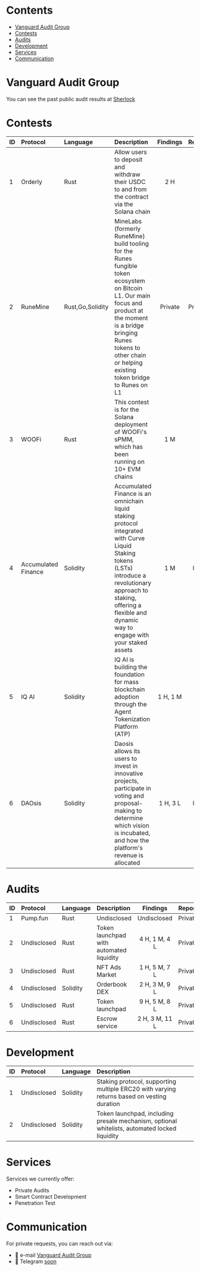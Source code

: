 # Contents

- [Vanguard Audit Group](#vanguard-audit-group)
- [Contests](#contests)
- [Audits](#audits)
- [Development](#development)
- [Services](#services)
- [Communication](#communication)

# Vanguard Audit Group

You can see the past public audit results at [Sherlock](https://audits.sherlock.xyz/watson/dod4ufn)

# Contests

| ID  | Protocol            | Language         | Description                                                                                                                                                                                                                                | Findings |                        Report                         | Ranking |
| :-- | :------------------ | :--------------- | :----------------------------------------------------------------------------------------------------------------------------------------------------------------------------------------------------------------------------------------- | :------: | :---------------------------------------------------: | :-----: |
| 1   | Orderly             | Rust             | Allow users to deposit and withdraw their USDC to and from the contract via the Solana chain                                                                                                                                               |   2 H    | [📝](https://audits.sherlock.xyz/contests/524/report) |  🥉#3   |
| 2   | RuneMine            | Rust,Go,Solidity | MineLabs (formerly RuneMine) build tooling for the Runes fungible token ecosystem on Bitcoin L1. Our main focus and product at the moment is a bridge bringing Runes tokens to other chain or helping existing token bridge to Runes on L1 | Private  |                        Private                        |   #5    |
| 3   | WOOFi               | Rust             | This contest is for the Solana deployment of WOOFi's sPMM, which has been running on 10+ EVM chains                                                                                                                                        |   1 M    | [📝](https://audits.sherlock.xyz/contests/535/report) |   #6    |
| 4   | Accumulated Finance | Solidity         | Accumulated Finance is an omnichain liquid staking protocol integrated with Curve Liquid Staking tokens (LSTs) introduce a revolutionary approach to staking, offering a flexible and dynamic way to engage with your staked assets        |   1 M    |                          N/A                          |  🥈#2   |
| 5   | IQ AI | Solidity         | IQ AI is building the foundation for mass blockchain adoption through the Agent Tokenization Platform (ATP)        |  1 H, 1 M    |  [📝](https://code4rena.com/reports/2025-01-iq-ai)  |  🥈#2   |
| 6   | DAOsis | Solidity         | Daosis allows its users to invest in innovative projects, participate in voting and proposal-making to determine which vision is incubated, and how the platform's revenue is allocated |  1 H, 3 L    |  N/A  |  🥇#1   |

# Audits

| ID  | Protocol    | Language | Description                              |    Findings    | Report  |
| :-- | :---------- | :------- | :--------------------------------------- | :------------: | :-----: |
| 1   | Pump.fun    | Rust     | Undisclosed                              | Undisclosed    | Private |
| 2   | Undisclosed | Rust     | Token launchpad with automated liquidity | 4 H, 1 M, 4 L  | Private |
| 3   | Undisclosed | Rust     | NFT Ads Market                           | 1 H, 5 M, 7 L  | Private |
| 4   | Undisclosed | Solidity | Orderbook DEX                            | 2 H, 3 M, 9 L  | Private |
| 5   | Undisclosed | Rust     | Token launchpad                          | 9 H, 5 M, 8 L  | Private |
| 6   | Undisclosed | Rust     | Escrow service                           | 2 H, 3 M, 11 L | Private |


# Development

| ID  | Protocol    | Language | Description                                                                                   |
| :-- | :---------- | :------- | :-------------------------------------------------------------------------------------------- |
| 1   | Undisclosed | Solidity | Staking protocol, supporting multiple ERC20 with varying returns based on vesting duration    |
| 2   | Undisclosed | Solidity | Token launchpad, including presale mechanism, optional whitelists, automated locked liquidity |

# Services

Services we currently offer:

- Private Audits
- Smart Contract Development
- Penetration Test

# Communication

For private requests, you can reach out via:

- 📧 e-mail [Vanguard Audit Group](vanguard.audit.group@protonmail.com)
- 📲 Telegram [soon](soon)
